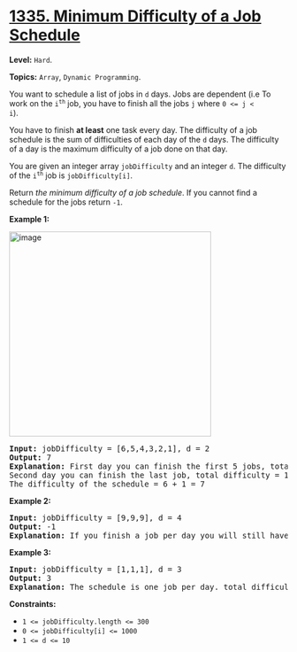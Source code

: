 # [1335. Minimum Difficulty of a Job Schedule](https://leetcode.com/problems/minimum-difficulty-of-a-job-schedule/)

**Level:** `Hard`.

**Topics:** `Array`, `Dynamic Programming`.

You want to schedule a list of jobs in <code>d</code> days. Jobs are dependent (i.e To work on the <code>i<sup>th</sup></code> job, you have to finish all the jobs <code>j</code> where <code>0 &lt;= j &lt; i</code>).

You have to finish <strong>at least</strong> one task every day. The difficulty of a job schedule is the sum of difficulties of each day of the <code>d</code> days. The difficulty of a day is the maximum difficulty of a job done on that day.

You are given an integer array <code>jobDifficulty</code> and an integer <code>d</code>. The difficulty of the <code>i<sup>th</sup></code> job is <code>jobDifficulty[i]</code>.

Return <em>the minimum difficulty of a job schedule</em>. If you cannot find a schedule for the jobs return <code>-1</code>.

<strong>Example 1:</strong>

<img alt="image" src="https://assets.leetcode.com/uploads/2020/01/16/untitled.png" style="width: 365px; height: 370px;">

<pre><strong>Input:</strong> jobDifficulty = [6,5,4,3,2,1], d = 2
<strong>Output:</strong> 7
<strong>Explanation:</strong> First day you can finish the first 5 jobs, total difficulty = 6.
Second day you can finish the last job, total difficulty = 1.
The difficulty of the schedule = 6 + 1 = 7
</pre>

<strong>Example 2:</strong>

<pre><strong>Input:</strong> jobDifficulty = [9,9,9], d = 4
<strong>Output:</strong> -1
<strong>Explanation:</strong> If you finish a job per day you will still have a free day. you cannot find a schedule for the given jobs.
</pre>

<strong>Example 3:</strong>

<pre><strong>Input:</strong> jobDifficulty = [1,1,1], d = 3
<strong>Output:</strong> 3
<strong>Explanation:</strong> The schedule is one job per day. total difficulty will be 3.
</pre>

<strong>Constraints:</strong>

<ul>
 <li><code>1 &lt;= jobDifficulty.length &lt;= 300</code></li>
 <li><code>0 &lt;= jobDifficulty[i] &lt;= 1000</code></li>
 <li><code>1 &lt;= d &lt;= 10</code></li>
</ul>
